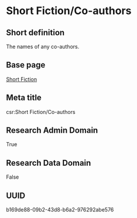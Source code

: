 # Short Fiction/Co-authors
## Short definition
The names of any co-authors.
## Base page
[Short Fiction](../../Objects/Short%20Fiction.md)
## Meta title
csr:Short Fiction/Co-authors
## Research Admin Domain
True
## Research Data Domain
False
## UUID
b169de88-09b2-43d8-b6a2-976292abe576

